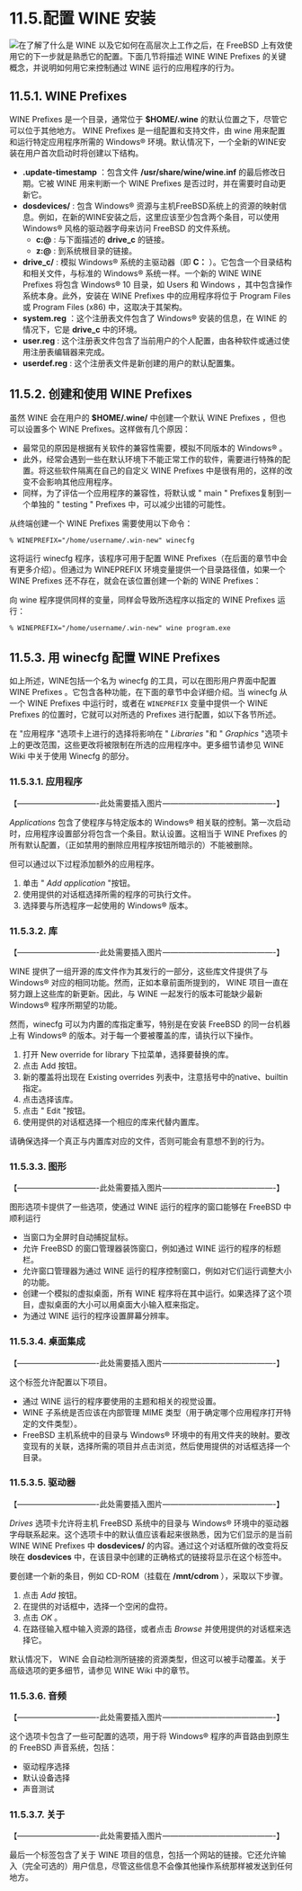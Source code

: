 # 11.5.配置 WINE 安装

![](../.gitbook/assets/wine-config-2.png)在了解了什么是 WINE 以及它如何在高层次上工作之后，在 FreeBSD 上有效使用它的下一步就是熟悉它的配置。下面几节将描述 WINE WINE Prefixes 的关键概念，并说明如何用它来控制通过 WINE 运行的应用程序的行为。

## 11.5.1. WINE Prefixes

WINE Prefixes 是一个目录，通常位于 **$HOME/.wine** 的默认位置之下，尽管它可以位于其他地方。 WINE Prefixes 是一组配置和支持文件，由 wine 用来配置和运行特定应用程序所需的 Windows® 环境。默认情况下，一个全新的WINE安装在用户首次启动时将创建以下结构。

* **.update-timestamp** ：包含文件 **/usr/share/wine/wine.inf** 的最后修改日期。它被 WINE 用来判断一个 WINE Prefixes 是否过时，并在需要时自动更新它。
* **dosdevices/** : 包含 Windows® 资源与主机FreeBSD系统上的资源的映射信息。例如，在新的WINE安装之后，这里应该至少包含两个条目，可以使用 Windows® 风格的驱动器字母来访问 FreeBSD 的文件系统。
  * **c:@** : 与下面描述的 **drive\_c** 的链接。
  * **z:@** : 到系统根目录的链接。
* **drive\_c/** : 模拟 Windows® 系统的主驱动器（即 **C：** ）。它包含一个目录结构和相关文件，与标准的 Windows® 系统一样。一个新的 WINE WINE Prefixes 将包含 Windows® 10 目录，如 Users 和 Windows ，其中包含操作系统本身。此外，安装在 WINE Prefixes 中的应用程序将位于 Program Files 或 Program Files (x86) 中，这取决于其架构。
* **system.reg** ：这个注册表文件包含了 Windows® 安装的信息，在 WINE 的情况下，它是 **drive\_c** 中的环境。
* **user.reg** : 这个注册表文件包含了当前用户的个人配置，由各种软件或通过使用注册表编辑器来完成。
* **userdef.reg** : 这个注册表文件是新创建的用户的默认配置集。

## 11.5.2. 创建和使用 WINE Prefixes

虽然 WINE 会在用户的 **$HOME/.wine/** 中创建一个默认 WINE Prefixes ，但也可以设置多个 WINE Prefixes。这样做有几个原因：

* 最常见的原因是根据有关软件的兼容性需要，模拟不同版本的 Windows® 。
* 此外，经常会遇到一些在默认环境下不能正常工作的软件，需要进行特殊的配置。将这些软件隔离在自己的自定义 WINE Prefixes 中是很有用的，这样的改变不会影响其他应用程序。
* 同样，为了评估一个应用程序的兼容性，将默认或 " main " Prefixes复制到一个单独的 " testing " Prefixes 中，可以减少出错的可能性。

从终端创建一个 WINE Prefixes 需要使用以下命令：

```
% WINEPREFIX="/home/username/.win-new" winecfg
```

这将运行 winecfg 程序，该程序可用于配置 WINE Prefixes（在后面的章节中会有更多介绍）。但通过为 WINEPREFIX 环境变量提供一个目录路径值，如果一个 WINE Prefixes 还不存在，就会在该位置创建一个新的 WINE Prefixes：

向 wine 程序提供同样的变量，同样会导致所选程序以指定的 WINE Prefixes 运行：

```
% WINEPREFIX="/home/username/.win-new" wine program.exe
```

## 11.5.3. 用 winecfg 配置 WINE Prefixes

如上所述，WINE包括一个名为 winecfg 的工具，可以在图形用户界面中配置 WINE Prefixes 。它包含各种功能，在下面的章节中会详细介绍。当 winecfg 从一个 WINE Prefixes 中运行时，或者在 `WINEPREFIX` 变量中提供一个 WINE Prefixes 的位置时，它就可以对所选的 Prefixes 进行配置，如以下各节所述。

在 "应用程序 "选项卡上进行的选择将影响在 " _Libraries_ "和 " _Graphics_ "选项卡上的更改范围，这些更改将被限制在所选的应用程序中。更多细节请参见 WINE Wiki 中关于使用 Winecfg 的部分。

### 11.5.3.1. 应用程序

【——————————-此处需要插入图片­——————————————-】



_Applications_ 包含了使程序与特定版本的 Windows® 相关联的控制。第一次启动时，应用程序设置部分将包含一个条目。默认设置。这相当于 WINE Prefixes 的所有默认配置，（正如禁用的删除应用程序按钮所暗示的）不能被删除。

但可以通过以下过程添加额外的应用程序。

1. 单击 " _Add application_ "按钮。
2. 使用提供的对话框选择所需的程序的可执行文件。
3. 选择要与所选程序一起使用的 Windows® 版本。

### 11.5.3.2. 库

【——————————-此处需要插入图片­——————————————-】

WINE 提供了一组开源的库文件作为其发行的一部分，这些库文件提供了与 Windows® 对应的相同功能。然而，正如本章前面所提到的， WINE 项目一直在努力跟上这些库的新更新。因此，与 WINE 一起发行的版本可能缺少最新 Windows® 程序所期望的功能。

然而，winecfg 可以为内置的库指定重写，特别是在安装 FreeBSD 的同一台机器上有 Windows® 的版本。对于每一个要被覆盖的库，请执行以下操作。

1. 打开 New override for library 下拉菜单，选择要替换的库。
2. 点击 Add 按钮。
3. 新的覆盖将出现在 Existing overrides 列表中，注意括号中的native、builtin指定。
4. 点击选择该库。
5. 点击 " Edit "按钮。
6. 使用提供的对话框选择一个相应的库来代替内置库。

请确保选择一个真正与内置库对应的文件，否则可能会有意想不到的行为。

### 11.5.3.3. 图形

【——————————-此处需要插入图片­——————————————-】

图形选项卡提供了一些选项，使通过 WINE 运行的程序的窗口能够在 FreeBSD 中顺利运行

* 当窗口为全屏时自动捕捉鼠标。
* 允许 FreeBSD 的窗口管理器装饰窗口，例如通过 WINE 运行的程序的标题栏。
* 允许窗口管理器为通过 WINE 运行的程序控制窗口，例如对它们运行调整大小的功能。
* 创建一个模拟的虚拟桌面，所有 WINE 程序将在其中运行。如果选择了这个项目，虚拟桌面的大小可以用桌面大小输入框来指定。
* 为通过 WINE 运行的程序设置屏幕分辨率。

### 11.5.3.4. 桌面集成

【——————————-此处需要插入图片­——————————————-】

这个标签允许配置以下项目。

* 通过 WINE 运行的程序要使用的主题和相关的视觉设置。
* WINE 子系统是否应该在内部管理 MIME 类型（用于确定哪个应用程序打开特定的文件类型）。
* FreeBSD 主机系统中的目录与 Windows® 环境中的有用文件夹的映射。要改变现有的关联，选择所需的项目并点击浏览，然后使用提供的对话框选择一个目录。

### 11.5.3.5. 驱动器

【——————————-此处需要插入图片­——————————————-】

_Drives_ 选项卡允许将主机 FreeBSD 系统中的目录与 Windows® 环境中的驱动器字母联系起来。这个选项卡中的默认值应该看起来很熟悉，因为它们显示的是当前 WINE WINE Prefixes 中 **dosdevices/** 的内容。通过这个对话框所做的改变将反映在 **dosdevices** 中，在该目录中创建的正确格式的链接将显示在这个标签中。

要创建一个新的条目，例如 CD-ROM（挂载在 **/mnt/cdrom** ），采取以下步骤。

1. 点击 _Add_ 按钮。
2. 在提供的对话框中，选择一个空闲的盘符。
3. 点击 _OK_ 。
4. 在路径输入框中输入资源的路径，或者点击 _Browse_ 并使用提供的对话框来选择它。

默认情况下， WINE 会自动检测所链接的资源类型，但这可以被手动覆盖。关于高级选项的更多细节，请参见 WINE Wiki 中的章节。

### 11.5.3.6. 音频

【——————————-此处需要插入图片­——————————————-】

这个选项卡包含了一些可配置的选项，用于将 Windows® 程序的声音路由到原生的 FreeBSD 声音系统，包括：

* 驱动程序选择
* 默认设备选择
* 声音测试

### 11.5.3.7. 关于

【——————————-此处需要插入图片­——————————————-】

最后一个标签包含了关于 WINE 项目的信息，包括一个网站的链接。它还允许输入（完全可选的）用户信息，尽管这些信息不会像其他操作系统那样被发送到任何地方。
